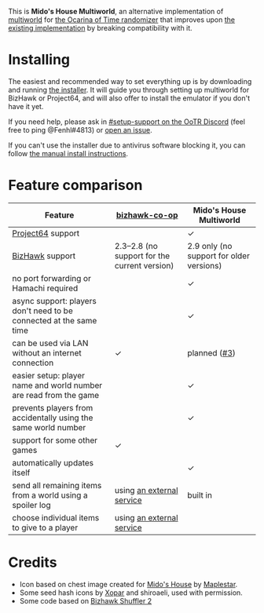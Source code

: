 This is **Mido's House Multiworld**, an alternative implementation of [multiworld](https://wiki.ootrandomizer.com/index.php?title=Multiworld) for [the Ocarina of Time randomizer](https://ootrandomizer.com/) that improves upon [the existing implementation](https://github.com/TestRunnerSRL/bizhawk-co-op) by breaking compatibility with it.

# Installing

The easiest and recommended way to set everything up is by downloading and running [the installer](https://github.com/midoshouse/ootr-multiworld/releases/latest/download/multiworld-installer.exe). It will guide you through setting up multiworld for BizHawk or Project64, and will also offer to install the emulator if you don't have it yet.

If you need help, please ask in [#setup-support on the OoTR Discord](https://discord.gg/BGRrKKn) (feel free to ping @Fenhl#4813) or [open an issue](https://github.com/midoshouse/ootr-multiworld/issues/new).

If you can't use the installer due to antivirus software blocking it, you can follow [the manual install instructions](https://github.com/midoshouse/ootr-multiworld/blob/main/assets/doc/manual-install.md).

# Feature comparison

|Feature|[bizhawk-co-op](https://github.com/TestRunnerSRL/bizhawk-co-op)|Mido's House Multiworld|
|---|---|---|
|[Project64](https://pj64-emu.com/) support||✓|
|[BizHawk](https://tasvideos.org/BizHawk) support|2.3–2.8 (no support for the current version)|2.9 only (no support for older versions)|
|no port forwarding or Hamachi required||✓|
|async support: players don't need to be connected at the same time||✓|
|can be used via LAN without an internet connection|✓|planned ([#3](https://github.com/midoshouse/ootr-multiworld/issues/3))|
|easier setup: player name and world number are read from the game||✓|
|prevents players from accidentally using the same world number||✓|
|support for some other games|✓||
|automatically updates itself||✓|
|send all remaining items from a world using a spoiler log|using [an external service](https://pidgezero.one/zootr/mwlua.html)|built in|
|choose individual items to give to a player|using [an external service](https://pidgezero.one/zootr/mwlua.html)||

# Credits

* Icon based on chest image created for [Mido's House](https://midos.house/) by [Maplestar](https://github.com/Maplesstar).
* Some seed hash icons by [Xopar](https://github.com/matthewkirby) and shiroaeli, used with permission.
* Some code based on [Bizhawk Shuffler 2](https://github.com/authorblues/bizhawk-shuffler-2)
